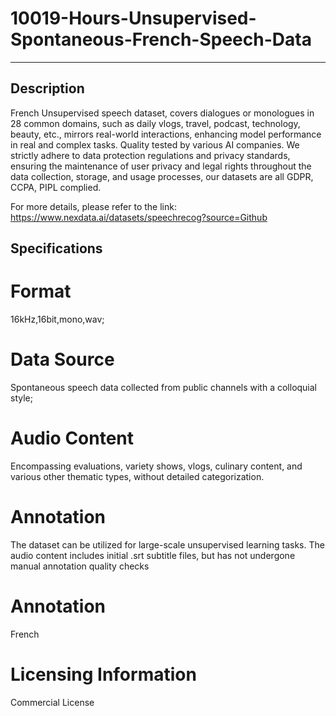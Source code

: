 # 10019-Hours-Unsupervised-Spontaneous-French-Speech-Data

---
## Description
French Unsupervised speech dataset, covers dialogues or monologues in 28 common domains, such as daily vlogs, travel, podcast, technology, beauty, etc., mirrors real-world interactions, enhancing model performance in real and complex tasks. Quality tested by various AI companies. We strictly adhere to data protection regulations and privacy standards, ensuring the maintenance of user privacy and legal rights throughout the data collection, storage, and usage processes, our datasets are all GDPR, CCPA, PIPL complied.

For more details, please refer to the link: https://www.nexdata.ai/datasets/speechrecog?source=Github

## Specifications
# Format
16kHz,16bit,mono,wav;
# Data Source
Spontaneous speech data collected from public channels with a colloquial style;
# Audio Content
Encompassing evaluations, variety shows, vlogs, culinary content, and various other thematic types, without detailed categorization.
# Annotation
The dataset can be utilized for large-scale unsupervised learning tasks. The audio content includes initial .srt subtitle files, but has not undergone manual annotation quality checks
# Annotation
French

# Licensing Information
Commercial License
